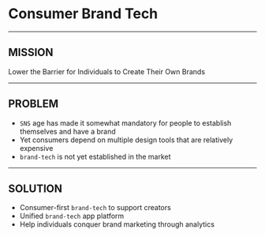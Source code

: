 # Consumer Brand Tech

---

## MISSION

Lower the Barrier for Individuals to Create Their Own Brands

---

## PROBLEM

- `SNS` age has made it somewhat mandatory for people to establish themselves and have a brand
- Yet consumers depend on multiple design tools that are relatively expensive
- `brand-tech` is not yet established in the market

---

## SOLUTION

- Consumer-first `brand-tech` to support creators
- Unified `brand-tech` app platform
- Help individuals conquer brand marketing through analytics
